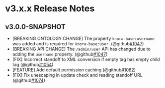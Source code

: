 # v3.x.x Release Notes


## v3.0.0-SNAPSHOT

- [BREAKING ONTOLOGY CHANGE] The property `knora-base:username` was added and is required for `knora-base:User`. (@github[#1047](#1047))
- [BREAKING API CHANGE] The `/admin/user` API has changed due to adding the `username` property. (@github[#1047](#1047))
- [FIX] Incorrect standoff to XML conversion if empty tag has empty child tag (@github[#1054](#1054))
- [FEATURE] Add default permission caching (@github[#1062](#1062))
- [FIX] Fix unescaping in update check and reading standoff URL (@github[#1074](#1074))
